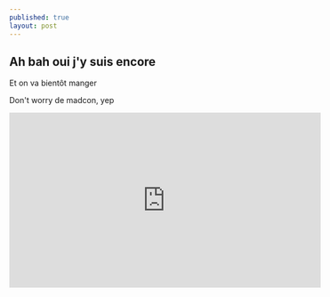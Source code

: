 ```yaml
---
published: true
layout: post
---
```




## Ah bah oui j'y suis encore

Et on va bientôt manger

Don't worry de madcon, yep

<iframe width="560" height="315" src="https://www.youtube.com/embed/y74UPiaK7u0" frameborder="0" allowfullscreen></iframe>